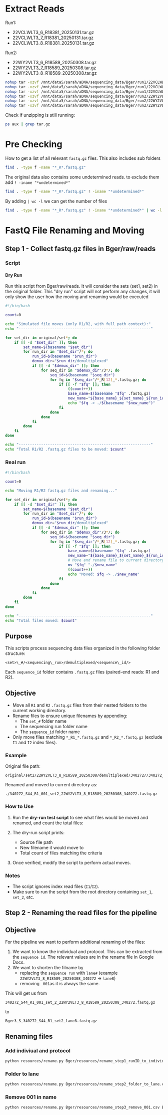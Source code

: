 
# Extract Reads

Run1:
* 22VCLWLT3_6_R18381_20250131.tar.gz  
* 22VCLWLT3_7_R18381_20250131.tar.gz  
* 22VCLWLT3_8_R18381_20250131.tar.gz

Run2:
* 22WY2VLT3_6_R18589_20250308.tar.gz  
* 22WY2VLT3_7_R18589_20250308.tar.gz  
* 22WY2VLT3_8_R18589_20250308.tar.gz


```bash
nohup tar -xzvf /mnt/data5/sarah/aDNA/sequencing_data/Bger/run1/22VCLWLT3_6_R18381_20250131.tar.gz -C /mnt/data5/sarah/aDNA/Bger/raw/reads/original/set1/ > /mnt/data5/sarah/aDNA/Bger/raw/reads/original/set1/extract_6.log 2>&1 &
nohup tar -xzvf /mnt/data5/sarah/aDNA/sequencing_data/Bger/run1/22VCLWLT3_7_R18381_20250131.tar.gz -C /mnt/data5/sarah/aDNA/Bger/raw/reads/original/set1/ > /mnt/data5/sarah/aDNA/Bger/raw/reads/original/set1/extract_7.log 2>&1 &
nohup tar -xzvf /mnt/data5/sarah/aDNA/sequencing_data/Bger/run1/22VCLWLT3_8_R18381_20250131.tar.gz -C /mnt/data5/sarah/aDNA/Bger/raw/reads/original/set1/ > /mnt/data5/sarah/aDNA/Bger/raw/reads/original/set1/extract_8.log 2>&1 &
nohup tar -xzvf /mnt/data5/sarah/aDNA/sequencing_data/Bger/run2/22WY2VLT3_6_R18589_20250308.tar.gz -C /mnt/data5/sarah/aDNA/Bger/raw/reads/original/set2/ > /mnt/data5/sarah/aDNA/Bger/raw/reads/original/set2/extract_1.log 2>&1 &
nohup tar -xzvf /mnt/data5/sarah/aDNA/sequencing_data/Bger/run2/22WY2VLT3_7_R18589_20250308.tar.gz -C /mnt/data5/sarah/aDNA/Bger/raw/reads/original/set2/ > /mnt/data5/sarah/aDNA/Bger/raw/reads/original/set2/extract_2.log 2>&1 &
nohup tar -xzvf /mnt/data5/sarah/aDNA/sequencing_data/Bger/run2/22WY2VLT3_8_R18589_20250308.tar.gz -C /mnt/data5/sarah/aDNA/Bger/raw/reads/original/set2/ > /mnt/data5/sarah/aDNA/Bger/raw/reads/original/set2/extract_3.log 2>&1 &
```

Check if unzipping is still running:

```bash
ps aux | grep tar.gz
```

# Pre Checking

How to get a list of all relevant `fastq.gz` files. This also includes sub folders

```bash
find . -type f -name "*_R*.fastq.gz"
```

The original data also contains some undetermined reads. to exclude them add `! -iname "*undetermined*"`

```bash
find . -type f -name "*_R*.fastq.gz" ! -iname "*undetermined*"
```

By adding `| wc -l` we can get the number of files

```bash
find . -type f -name "*_R*.fastq.gz" ! -iname "*undetermined*" | wc -l
 ```

# FastQ File Renaming and Moving

## Step 1 - Collect fastq.gz files in Bger/raw/reads

### Script

#### Dry Run
Run this script from Bger/raw/reads. It will consider the sets (set1, set2) in the original folder.
This "dry run" script will not perform any changes, it will only show the user how the moving and renaming would be executed

```bash
#!/bin/bash

count=0

echo "Simulated file moves (only R1/R2, with full path context):"
echo "-----------------------------------------------------------"

for set_dir in original/set*; do
    if [[ -d "$set_dir" ]]; then
        set_name=$(basename "$set_dir")
        for run_dir in "$set_dir"/*; do
            run_id=$(basename "$run_dir")
            demux_dir="$run_dir/demultiplexed"
            if [[ -d "$demux_dir" ]]; then
                for seq_dir in "$demux_dir"/3*/; do
                    seq_id=$(basename "$seq_dir")
                    for fq in "$seq_dir"/*_R[12]_*.fastq.gz; do
                        if [[ -f "$fq" ]]; then
                            ((count++))
                            base_name=$(basename "$fq" .fastq.gz)
                            new_name="${base_name}_${set_name}_${run_id}.fastq.gz"
                            echo "$fq -> ./$(basename "$new_name")"
                        fi
                    done
                done
            fi
        done
    fi
done

echo "-----------------------------------------------------------"
echo "Total R1/R2 .fastq.gz files to be moved: $count"

```

### Real run

```bash
#!/bin/bash

count=0

echo "Moving R1/R2 fastq.gz files and renaming..."

for set_dir in original/set*; do
    if [[ -d "$set_dir" ]]; then
        set_name=$(basename "$set_dir")
        for run_dir in "$set_dir"/*; do
            run_id=$(basename "$run_dir")
            demux_dir="$run_dir/demultiplexed"
            if [[ -d "$demux_dir" ]]; then
                for seq_dir in "$demux_dir"/3*/; do
                    seq_id=$(basename "$seq_dir")
                    for fq in "$seq_dir"/*_R[12]_*.fastq.gz; do
                        if [[ -f "$fq" ]]; then
                            base_name=$(basename "$fq" .fastq.gz)
                            new_name="${base_name}_${set_name}_${run_id}.fastq.gz"
                            # Move and rename file to current directory
                            mv "$fq" "./$new_name"
                            ((count++))
                            echo "Moved: $fq -> ./$new_name"
                        fi
                    done
                done
            fi
        done
    fi
done

echo "-----------------------------------------------------------"
echo "Total files moved: $count"
```

## Purpose
This scripts process sequencing data files organized in the following folder structure:

```
<set>\_#/<sequencing\_run>/demultiplexed/<sequence\_id/>

```

Each `sequence_id` folder contains `.fastq.gz` files (paired-end reads: R1 and R2).

## Objective
- Move all `R1` and `R2` `.fastq.gz` files from their nested folders to the current working directory.
- Rename files to ensure unique filenames by appending:
  - The `set_#` folder name
  - The sequencing run folder name
  - The `sequence_id` folder name
- Only move files matching `*_R1_*.fastq.gz` and `*_R2_*.fastq.gz` (exclude `I1` and `I2` index files).

### Example

Original file path:
```
original/set2/22WY2VLT3_8_R18589_20250308/demultiplexed/340272//340272_S44_R1_001.fastq.gz
```

Renamed and moved to current directory as:
```
./340272_S44_R1_001_set2_22WY2VLT3_8_R18589_20250308_340272.fastq.gz
```

### How to Use

1. Run the **dry-run test script** to see what files would be moved and renamed, and count the total files:
2. The dry-run script prints:
   * Source file path
   * New filename it would move to
   * Total count of files matching the criteria

3. Once verified, modify the script to perform actual moves.

### Notes
* The script ignores index read files (`I1`/`I2`).
* Make sure to run the script from the root directory containing `set_1`, `set_2`, etc.

## Step 2 - Renaming the read files for the pipeline

## Objective
For the pipeline we want to perform additional renaming of the files:

1. We want to know the individual and protocol. This can be extracted from the `sequence id`. The relevant values are in the rename file in Google Docs.
2. We want to shorten the filname by
    * replacing the `sequence run` with `lane#` (example `22WY2VLT3_8_R18589_20250308_340272` -> `lane8`)
    * removing `_001`as it is always the same.

This will get us from

```
340272_S44_R1_001_set_2_22WY2VLT3_8_R18589_20250308_340272.fastq.gz
```

to 
```
Bger3_S_340272_S44_R1_set2_lane8.fastq.gz
```

## Renaming files

### Add indiviual and protocol

```bash
python resources/rename.py Bger/resources/rename_step1_runID_to_individual.csv Bger/raw/reads/ --test
```

### Folder to lane

```bash
python resources/rename.py Bger/resources/rename_step2_folder_to_lane.csv Bger/raw/reads/ --test
```

### Remove 001 in name

```bash
python resources/rename.py Bger/resources/rename_step3_remove_001.csv Bger/raw/reads/ --test
```